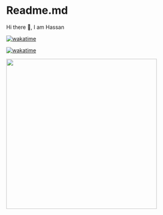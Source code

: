 # Readme.md

Hi there 👋, I am Hassan

<a href="https://wakatime.com/badge/user/70c06e61-45d3-4163-8381-fc17f4f821cf/project/0ddd644f-7d8a-470d-aa6f-c9ad69e39552"><img src="https://wakatime.com/badge/user/70c06e61-45d3-4163-8381-fc17f4f821cf/project/0ddd644f-7d8a-470d-aa6f-c9ad69e39552.svg" alt="wakatime"></a>

<a href="https://wakatime.com/badge/github/Talha-crypto/Instagramclone"><img src="https://wakatime.com/badge/github/Talha-crypto/Instagramclone.svg" alt="wakatime"></a>

<img src="https://wakatime.com/share/@talha/c2d24385-e31b-428e-bcc5-354db3b7bc64.svg" height="400" />
